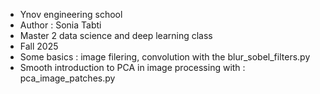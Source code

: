 - Ynov engineering school
- Author : Sonia Tabti
- Master 2 data science and deep learning class
- Fall 2025
- Some basics : image filering, convolution with the blur_sobel_filters.py 
- Smooth introduction to PCA in image processing with : pca_image_patches.py